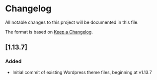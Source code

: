 # Changelog
All notable changes to this project will be documented in this file.

The format is based on [Keep a Changelog](https://keepachangelog.com/en/1.0.0/).

## [1.13.7]
### Added
- Initial commit of existing Wordpress theme files, beginning at v1.13.7